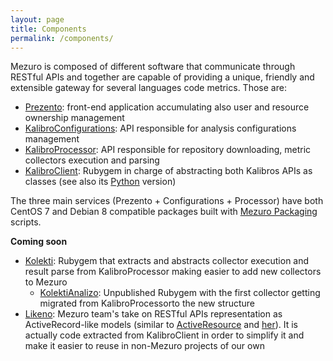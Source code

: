 ```yaml
---
layout: page
title: Components
permalink: /components/
---
```

Mezuro is composed of different software that communicate through RESTful APIs and together are capable of providing a unique, friendly and extensible gateway for several languages code metrics. Those are:

* [Prezento](https://github.com/mezuro/prezento): front-end application accumulating also user and resource ownership management
* [KalibroConfigurations](https://github.com/mezuro/kalibro_configurations): API responsible for analysis configurations management
* [KalibroProcessor](https://github.com/mezuro/kalibro_processor): API responsible for repository downloading, metric collectors execution and parsing
* [KalibroClient](https://github.com/mezuro/kalibro_client): Rubygem in charge of abstracting both Kalibros APIs as classes (see also its [Python](https://github.com/mezuro/kalibro_client_py) version)

The three main services (Prezento + Configurations + Processor) have both CentOS 7 and Debian 8 compatible packages built with [Mezuro Packaging](https://github.com/mezuro/packaging) scripts.

**Coming soon**

* [Kolekti](https://github.com/mezuro/kolekti): Rubygem that extracts and abstracts collector execution and result parse from KalibroProcessor making easier to add new collectors to Mezuro
  * [KolektiAnalizo](https://github.com/mezuro/kolekti_analizo): Unpublished Rubygem with the first collector getting migrated from KalibroProcessorto the new structure
* [Likeno](https://github.com/mezuro/likeno): Mezuro team's take on RESTful APIs representation as ActiveRecord-like models (similar to [ActiveResource](https://github.com/rails/activeresource) and [her](https://github.com/remiprev/her)). It is actually code extracted from KalibroClient in order to simplify it and make it easier to reuse in non-Mezuro projects of our own